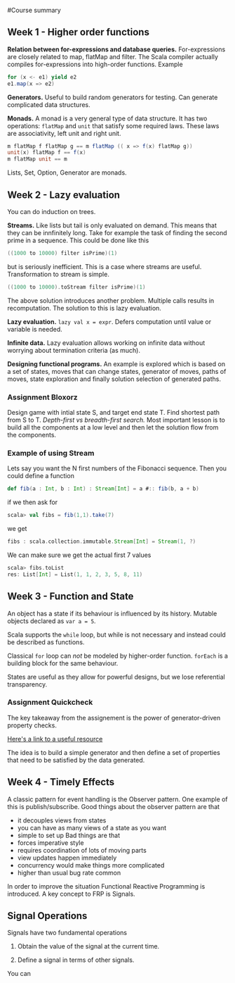 #Course summary

## Week 1 - Higher order functions

**Relation between for-expressions and database queries.** For-expressions are closely related to map, flatMap and filter. The Scala compiler actually compiles for-expressions into high-order functions. Example
```Scala
for (x <- e1) yield e2
e1.map(x => e2)
```

**Generators.** Useful to build random generators for testing. Can generate complicated data structures.

**Monads.** A monad is a very general type of data structure. It has two operations: ```flatMap``` and ```unit``` that satisfy some required laws. These laws are associativity, left unit and right unit. 
```Scala
m flatMap f flatMap g == m flatMap (( x => f(x) flatMap g))
unit(x) flatMap f == f(x)
m flatMap unit == m
```
Lists, Set, Option, Generator are monads.

## Week 2 - Lazy evaluation

You can do induction on trees.

**Streams.** Like lists but tail is only evaluated on demand. This means that they can be innfinitely long.
Take for example the task of finding the second prime in a sequence. This could be done like this
```Scala
((1000 to 10000) filter isPrime)(1)
```
but is seriously inefficient. This is a case where streams are useful.  Transformation to stream is simple.
```Scala
((1000 to 10000).toStream filter isPrime)(1)
```
The above solution introduces another problem. Multiple calls results in recomputation. The solution to this is lazy evaluation.

**Lazy evaluation.** ```lazy val x = expr```. Defers computation until value or variable is needed.

**Infinite data.** Lazy evaluation allows working on infinite data without worrying about termination criteria (as much). 

**Designing functional programs.** An example is explored which is based on a set of states, moves that can change states, generator of moves, paths of moves, state exploration and finally solution selection of generated paths.

### Assignment Bloxorz
Design game with intial state S, and target end state T. Find shortest path from S to T.
*Depth-first vs breadth-first search.* Most important lesson is to build all the components at a low level and then let the solution flow from the components.

### Example of using Stream
Lets say you want the N first numbers of the Fibonacci sequence. Then you could define a function

```Scala
def fib(a : Int, b : Int) : Stream[Int] = a #:: fib(b, a + b)
```
if we then ask for
```Scala
scala> val fibs = fib(1,1).take(7)
```
we get
```Scala
fibs : scala.collection.immutable.Stream[Int] = Stream(1, ?)
```
We can make sure we get the actual first 7 values
```Scala
scala> fibs.toList
res: List[Int] = List(1, 1, 2, 3, 5, 8, 11)
```

## Week 3 - Function and State

An object has a state if its behaviour is influenced by its history. Mutable objects declared as ```var a = 5```.

Scala supports the ```while``` loop, but while is not necessary and instead could be described as functions.

Classical ```for``` loop can *not* be modeled by higher-order function. ```forEach``` is a building block for the same behaviour.

States are useful as they allow for powerful designs, but we lose referential transparency.

### Assignment Quickcheck

The key takeaway from the assignement is the power of generator-driven property checks. 

[Here's a link to a useful resource](http://www.scalatest.org/user_guide/generator_driven_property_checks)

The idea is to build a simple generator and then define a set of properties that need to be satisfied by the data generated.

## Week 4 - Timely Effects

A classic pattern for event handling is the Observer pattern. One example of this is publish/subscribe. Good things about the observer pattern are that 
- it decouples views from states
- you can have as many views of a state as you want
- simple to set up
Bad things are that
- forces imperative style
- requires coordination of lots of moving parts
- view updates happen immediately
- concurrency would make things more complicated
- higher than usual bug rate common

In order to improve the situation Functional Reactive Programming is introduced. A key concept to FRP is Signals.

## Signal Operations
Signals have two fundamental operations

1. Obtain the value of the signal at the current time.

2. Define a signal in terms of other signals.

You can 

